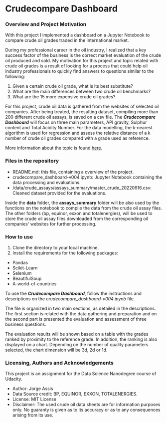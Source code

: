 # Crudecompare Dashboard

### Overview and Project Motivation

With this project I implemented a dashboard on a Jupyter Notebook to compare crude oil grades traded in the international market. 

During my professional career in the oil industry, I realized that a key success factor of the business is the correct market evaluation of the crude oil produced and sold. My motivation for this project and topic related with crude oil grades is a result of looking for a process that could help oil industry professionals to quickly find answers to questions similar to the following:

1. Given a certain crude oil grade, what is its best substitute?
2. What are the main differences between two crude oil benchmarks?
3. What are the 15 more expensive crude oil grades?

For this project, crude oil data is gathered from the websites of selected oil companies. After being treated, the resulting dataset, compiling more than 200 different crude oil assays, is saved on a csv file. The ***Crudecompare Dashboard*** will focus on three main parameters, API gravity, Sulphur content and Total Acidity Number. For the data modelling, the k-nearest algorithm is used for regression and assess the relative distance of a k number of crude oil grades compared with a grade used as reference.

More information about the topic is found [here](https://medium.com/@jeyenry/what-are-the-15-most-expensive-crude-oil-in-the-world-part-1-e830ce3a3767).

### Files in the repository

- README.md: this file, containing a overview of the project.
- crudecompare_dashboard-v004.ipynb: Jupyter Notebook containing the data processing and evaluations.
- /data/crude_assays/assays_summary/master_crude_20220916.csv: Cleaned dataset provided for the evaluations.

Inside the **data** folder, the **assays_summary** folder will be also used by the functions on the notebook to compile the data from the crude oil assay files. The other folders (bp, equinor, exxon and totalenergies), will be used to store the crude oil assay files downloaded from the corresponding oil companies' websites for further processing. 

### How to use

1. Clone the directory to your local machine.
2. Install the requirements for the following packages:
- Pandas
- Scikit-Learn
- Selenium
- BeautifulSoup
- A-world-of-countries

To use the ***Crudecompare Dashboard***, follow the instructions and descriptions on the *crudecompare_dashboard-v004.ipynb* file. 

The file is organized in two main sections, as detailed in the descriptions. The first section is related with the data gathering and preparation and on the second part is presented the evaluation and assessment of three business questions. 

The evaluation results will be shown based on a table with the grades ranked by proximity to the reference grade. In addition, the ranking is also displayed on a chart. Depending on the number of quality parameters selected, the chart dimension will be 3d, 2d or 1d.

### Licensing, Authors and Acknowledgements

This project is an assignment for the Data Science Nanodegree course of Udacity.

- Author: Jorge Assis
- Data Source credit: BP, EQUINOR, EXXON, TOTALENERGIES.
- License: MIT License
- Disclaimer: The used crude oil data sheets are for information purposes only. No guaranty is given as to its accuracy or as to any consequences arising from its use.

